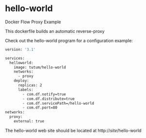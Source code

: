 # hello-world
Docker Flow Proxy Example

This dockerfile builds an automatic reverse-proxy

Check out the hello-world program for a configuration example:
````bash
version: '3.1'

services:
  helloworld:
    image: tutum/hello-world
    networks:
      - proxy
    deploy:
      replicas: 2
      labels:
        - com.df.notify=true
        - com.df.distribute=true
        - com.df.servicePath=/hello-world
        - com.df.port=80
networks:
  proxy:
    external: true

````

The hello-world web site should be located at http://*site*/hello-world